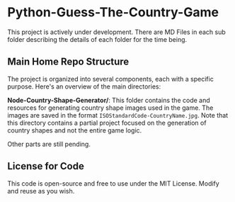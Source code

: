 # Python-Guess-The-Country-Game

This project is actively under development. There are MD Files in each sub folder describing the details of each folder for the time being. 

## Main Home Repo Structure

The project is organized into several components, each with a specific purpose. Here's an overview of the main directories:

**Node-Country-Shape-Generator/**: This folder contains the code and resources for generating country shape images used in the game. The images are saved in the format `ISOStandardCode-CountryName.jpg`. Note that this directory contains a partial project focused on the generation of country shapes and not the entire game logic.

Other parts are still pending. 

## License for Code

This code is open-source and free to use under the MIT License. Modify and reuse as you wish.
